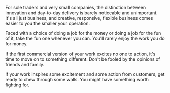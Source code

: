 
For sole traders and very small companies, the distinction between innovation and day-to-day delivery is barely noticeable and unimportant. It's all just business, and creative, responsive, flexible business comes easier to you the smaller your operation.

Faced with a choice of doing a job for the money or doing a job for the
fun of it, take the fun one whenever you can.
You'll rarely enjoy the work you do for money.

If the first commercial version of your work excites no one to action,
it's time to move on to something different. Don't be fooled by the
opinions of friends and family.

If your work inspires some excitement and some action from customers,
get ready to chew through some walls. You might have something worth
fighting for.
